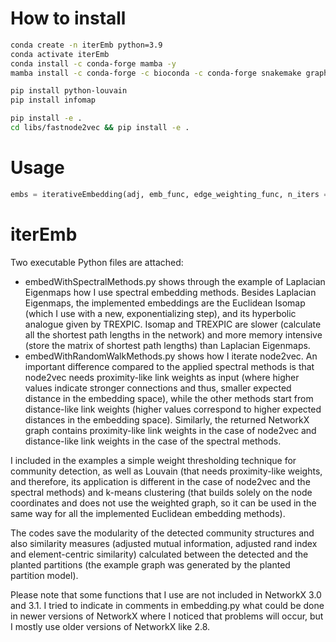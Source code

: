 # How to install
```bash
conda create -n iterEmb python=3.9
conda activate iterEmb
conda install -c conda-forge mamba -y
mamba install -c conda-forge -c bioconda -c conda-forge snakemake graph-tool scikit-learn numpy==1.23.5 numba scipy pandas networkx seaborn matplotlib gensim ipykernel tqdm black -y

pip install python-louvain
pip install infomap

pip install -e .
cd libs/fastnode2vec && pip install -e .
```

# Usage

```python
embs = iterativeEmbedding(adj, emb_func, edge_weighting_func, n_iters = 20)
```


# iterEmb

Two executable Python files are attached:
- embedWithSpectralMethods.py shows through the example of Laplacian Eigenmaps how I use spectral embedding methods. Besides Laplacian Eigenmaps, the implemented embeddings are the Euclidean Isomap (which I use with a new, exponentializing step), and its hyperbolic analogue given by TREXPIC. Isomap and TREXPIC are slower (calculate all the shortest path lengths in the network) and more memory intensive (store the matrix of shortest path lengths) than Laplacian Eigenmaps.
- embedWithRandomWalkMethods.py shows how I iterate node2vec. An important difference compared to the applied spectral methods is that node2vec needs proximity-like link weights as input (where higher values indicate stronger connections and thus, smaller expected distance in the embedding space), while the other methods start from distance-like link weights (higher values correspond to higher expected distances in the embedding space). Similarly, the returned NetworkX graph contains proximity-like link weights in the case of node2vec and distance-like link weights in the case of the spectral methods.

I included in the examples a simple weight thresholding technique for community detection, as well as Louvain (that needs proximity-like weights, and therefore, its application is different in the case of node2vec and the spectral methods) and k-means clustering (that builds solely on the node coordinates and does not use the weighted graph, so it can be used in the same way for all the implemented Euclidean embedding methods).

The codes save the modularity of the detected community structures and also similarity measures (adjusted mutual information, adjusted rand index and element-centric similarity) calculated between the detected and the planted partitions (the example graph was generated by the planted partition model).

Please note that some functions that I use are not included in NetworkX 3.0 and 3.1. I tried to indicate in comments in embedding.py what could be done in newer versions of NetworkX where I noticed that problems will occur, but I mostly use older versions of NetworkX like 2.8.
